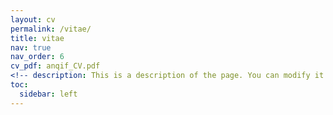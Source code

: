 ```yaml
---
layout: cv
permalink: /vitae/
title: vitae
nav: true
nav_order: 6
cv_pdf: anqif_CV.pdf
<!-- description: This is a description of the page. You can modify it in '_pages/cv.md'. You can also change or remove the top pdf download button. -->
toc:
  sidebar: left
---
```

